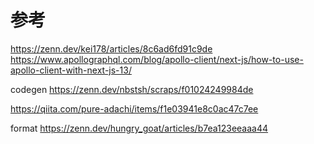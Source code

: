 # 参考
https://zenn.dev/kei178/articles/8c6ad6fd91c9de
https://www.apollographql.com/blog/apollo-client/next-js/how-to-use-apollo-client-with-next-js-13/

codegen
https://zenn.dev/nbstsh/scraps/f01024249984de

https://qiita.com/pure-adachi/items/f1e03941e8c0ac47c7ee

format
https://zenn.dev/hungry_goat/articles/b7ea123eeaaa44
